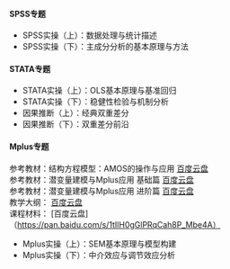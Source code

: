 
#### SPSS专题
* SPSS实操（上）：数据处理与统计描述 
* SPSS实操（下）：主成分分析的基本原理与方法 

#### STATA专题
* STATA实操（上）：OLS基本原理与基准回归 
* STATA实操（下）：稳健性检验与机制分析 
* 因果推断（上）：经典双重差分 
* 因果推断（下）：双重差分前沿 

#### Mplus专题
参考教材：结构方程模型：AMOS的操作与应用 [百度云盘](https://pan.baidu.com/s/1-XeSMbqPZRtdHyBh_u9myg) \
参考教材：潜变量建模与Mplus应用 基础篇 [百度云盘](https://pan.baidu.com/s/1UqE3ixAE2VWNwNJGp1ICSQ) \
参考教材：潜变量建模与Mplus应用 进阶篇 [百度云盘](https://pan.baidu.com/s/1rozp8x10j_U2SGrT44bkvg) \
教学大纲： [百度云盘](https://pan.baidu.com/s/1fHfnJEvlA6H_2kiJWyNg8A) \
课程材料： [百度云盘]（https://pan.baidu.com/s/1tIlH0gGlPRqCah8P_Mbe4A）
* Mplus实操（上）：SEM基本原理与模型构建 
* Mplus实操（下）：中介效应与调节效应分析 